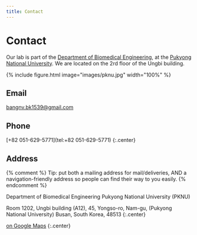 ```yaml
---
title: Contact
---
```


# <i class="fas fa-envelope"></i>Contact

Our lab is part of the [Department of Biomedical Engineering](https://www.pknu.ac.kr/eng/118), at the [Pukyong National University](https://www.pknu.ac.kr/main).
We are located on the 2rd floor of the Ungbi building.

{% include figure.html image="images/pknu.jpg" width="100%" %}

## <i class="fas fa-envelope"></i>Email

<style type="text/css">
   span.codedirection { unicode-bidi:bidi-override; direction: rtl; }
</style>

<a href="mailto:bangnv.bk5139@gmail.com">
  <span class="codedirection">moc.liamg@9351kb.vngnab</span>
</a>

## <i class="fas fa-phone"></i>Phone

[+82 051-629-5771](tel:+82 051-629-5771)
{:.center}

## <i class="fas fa-address-card"></i>Address

{% comment %}
Tip: put both a mailing address for mail/deliveries, AND a navigation-friendly address so people can find their way to you easily.
{% endcomment %}

Department of Biomedical Engineering
Pukyong National University (PKNU)

Room 1202, Ungbi building (A12),
45, Yongso-ro, Nam-gu, (Pukyong National University)
Busan, South Korea, 48513
{:.center}

[<i class="fas fa-external-link-alt"></i> on Google Maps](https://www.google.com/maps?rlz=1C1GCER_en&um=1&ie=UTF-8&fb=1&gl=kr&sa=X&geocode=KR2fN91q7Gg1MbEFhMSgzbwy&daddr=Busan,+Nam-gu,+Yongso-ro,+45)
{:.center}
